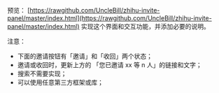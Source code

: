 预览：
[https://rawgithub.com/UncleBill/zhihu-invite-panel/master/index.html](https://rawgithub.com/UncleBill/zhihu-invite-panel/master/index.html)
实现这个界面和交互功能，并添加必要的说明。

注意：

- 下面的邀请按钮有「邀请」和「收回」两个状态；
- 邀请或收回时，更新上方的 「您已邀请 xx  等 n 人」的链接和文字；
- 搜索不需要实现；
- 可以使用任意第三方框架或库；
